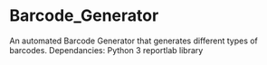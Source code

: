 # Barcode_Generator
An automated Barcode Generator that generates different types of barcodes.
Dependancies:
Python 3
reportlab library

